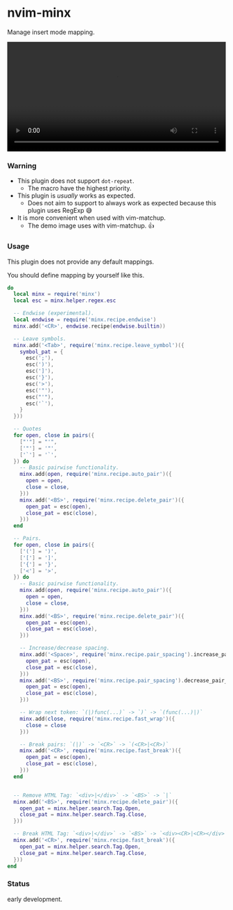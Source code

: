 # nvim-minx

Manage insert mode mapping.

<video src="https://user-images.githubusercontent.com/629908/211611400-4912f939-386c-4ec4-b63d-f79aa543e4e1.mov" width="100%"></video>

### Warning

- This plugin does not support `dot-repeat`.
  - The macro have the highest priority.
- This plugin is *usually* works as expected.
  - Does not aim to support to always work as expected because this plugin uses RegExp 😅
- It is more convenient when used with vim-matchup.
  - The demo image uses with vim-matchup. 👍

### Usage

This plugin does not provide any default mappings.

You should define mapping by yourself like this.

```lua
do
  local minx = require('minx')
  local esc = minx.helper.regex.esc

  -- Endwise (experimental).
  local endwise = require('minx.recipe.endwise')
  minx.add('<CR>', endwise.recipe(endwise.builtin))

  -- Leave symbols.
  minx.add('<Tab>', require('minx.recipe.leave_symbol')({
    symbol_pat = {
      esc(';'),
      esc(')'),
      esc(']'),
      esc('}'),
      esc('>'),
      esc('"'),
      esc("'"),
      esc('`'),
    }
  }))

  -- Quotes
  for open, close in pairs({
    ["'"] = "'",
    ['"'] = '"',
    ['`'] = '`',
  }) do
    -- Basic pairwise functionality.
    minx.add(open, require('minx.recipe.auto_pair')({
      open = open,
      close = close,
    }))
    minx.add('<BS>', require('minx.recipe.delete_pair')({
      open_pat = esc(open),
      close_pat = esc(close),
    }))
  end

  -- Pairs.
  for open, close in pairs({
    ['('] = ')',
    ['['] = ']',
    ['{'] = '}',
    ['<'] = '>',
  }) do
    -- Basic pairwise functionality.
    minx.add(open, require('minx.recipe.auto_pair')({
      open = open,
      close = close,
    }))
    minx.add('<BS>', require('minx.recipe.delete_pair')({
      open_pat = esc(open),
      close_pat = esc(close),
    }))

    -- Increase/decrease spacing.
    minx.add('<Space>', require('minx.recipe.pair_spacing').increase_pair_spacing({
      open_pat = esc(open),
      close_pat = esc(close),
    }))
    minx.add('<BS>', require('minx.recipe.pair_spacing').decrease_pair_spacing({
      open_pat = esc(open),
      close_pat = esc(close),
    }))

    -- Wrap next token: `(|)func(...)` -> `)` -> `(func(...)|)`
    minx.add(close, require('minx.recipe.fast_wrap')({
      close = close
    }))

    -- Break pairs: `(|)` -> `<CR>` -> `(<CR>|<CR>)`
    minx.add('<CR>', require('minx.recipe.fast_break')({
      open_pat = esc(open),
      close_pat = esc(close),
    }))
  end


  -- Remove HTML Tag: `<div>|</div>` -> `<BS>` -> `|`
  minx.add('<BS>', require('minx.recipe.delete_pair')({
    open_pat = minx.helper.search.Tag.Open,
    close_pat = minx.helper.search.Tag.Close,
  }))

  -- Break HTML Tag: `<div>|</div>` -> `<BS>` -> `<div><CR>|<CR></div>`
  minx.add('<CR>', require('minx.recipe.fast_break')({
    open_pat = minx.helper.search.Tag.Open,
    close_pat = minx.helper.search.Tag.Close,
  }))
end
```

### Status

early development.
